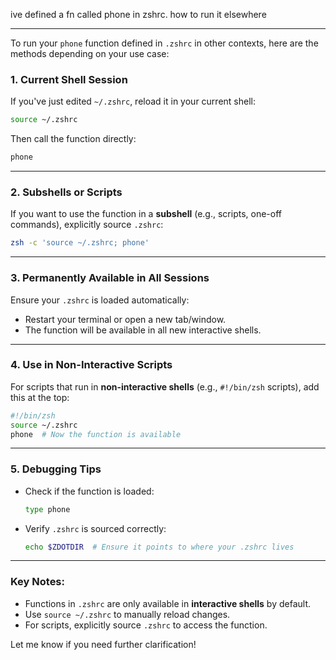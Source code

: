 ive defined a fn called phone in zshrc. how to run it elsewhere

---

To run your `phone` function defined in `.zshrc` in other contexts, here are the methods depending on your use case:

### 1. **Current Shell Session**

If you've just edited `~/.zshrc`, reload it in your current shell:

```zsh
source ~/.zshrc
```

Then call the function directly:

```zsh
phone
```

---

### 2. **Subshells or Scripts**

If you want to use the function in a **subshell** (e.g., scripts, one-off commands), explicitly source `.zshrc`:

```zsh
zsh -c 'source ~/.zshrc; phone'
```

---

### 3. **Permanently Available in All Sessions**

Ensure your `.zshrc` is loaded automatically:

- Restart your terminal or open a new tab/window.
- The function will be available in all new interactive shells.

---

### 4. **Use in Non-Interactive Scripts**

For scripts that run in **non-interactive shells** (e.g., `#!/bin/zsh` scripts), add this at the top:

```zsh
#!/bin/zsh
source ~/.zshrc
phone  # Now the function is available
```

---

### 5. **Debugging Tips**

- Check if the function is loaded:
  ```zsh
  type phone
  ```
- Verify `.zshrc` is sourced correctly:
  ```zsh
  echo $ZDOTDIR  # Ensure it points to where your .zshrc lives
  ```

---

### Key Notes:

- Functions in `.zshrc` are only available in **interactive shells** by default.
- Use `source ~/.zshrc` to manually reload changes.
- For scripts, explicitly source `.zshrc` to access the function.

Let me know if you need further clarification!

